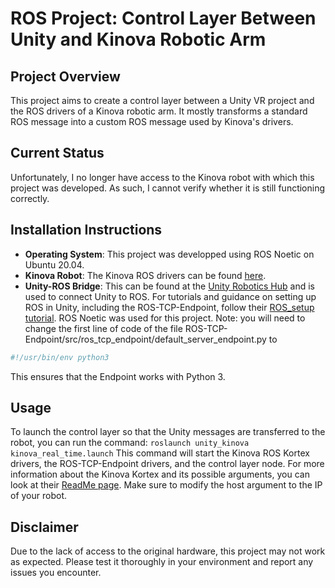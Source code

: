 # ROS Project: Control Layer Between Unity and Kinova Robotic Arm

## Project Overview

This project aims to create a control layer between a Unity VR project and the ROS drivers of a Kinova robotic arm. It mostly transforms a standard ROS message into a custom ROS message used by Kinova's drivers.

## Current Status

Unfortunately, I no longer have access to the Kinova robot with which this project was developed. As such, I cannot verify whether it is still functioning correctly.

## Installation Instructions

- **Operating System**: This project was developped using ROS Noetic on Ubuntu 20.04.
- **Kinova Robot**: The Kinova ROS drivers can be found [here](https://github.com/Kinovarobotics/ros_kortex).
- **Unity-ROS Bridge**: This can be found at the [Unity Robotics Hub](https://github.com/Unity-Technologies/Unity-Robotics-Hub) and is used to connect Unity to ROS. For tutorials and guidance on setting up ROS in Unity, including the ROS-TCP-Endpoint, follow their [ROS_setup tutorial](https://github.com/Unity-Technologies/Unity-Robotics-Hub/blob/main/tutorials/pick_and_place/0_ros_setup.md). ROS Noetic was used for this project. Note: you will need to change the first line of code of the file ROS-TCP-Endpoint/src/ros_tcp_endpoint/default_server_endpoint.py to
```bash
#!/usr/bin/env python3
```
This ensures that the Endpoint works with Python 3.

## Usage

To launch the control layer so that the Unity messages are transferred to the robot, you can run the command:
`roslaunch unity_kinova kinova_real_time.launch`
This command will start the Kinova ROS Kortex drivers, the ROS-TCP-Endpoint drivers, and the control layer node. For more information about the Kinova Kortex and its possible arguments, you can look at their [ReadMe page](https://github.com/Kinovarobotics/ros_kortex/blob/noetic-devel/kortex_driver/readme.md). Make sure to modify the host argument to the IP of your robot.

## Disclaimer

Due to the lack of access to the original hardware, this project may not work as expected. Please test it thoroughly in your environment and report any issues you encounter.
